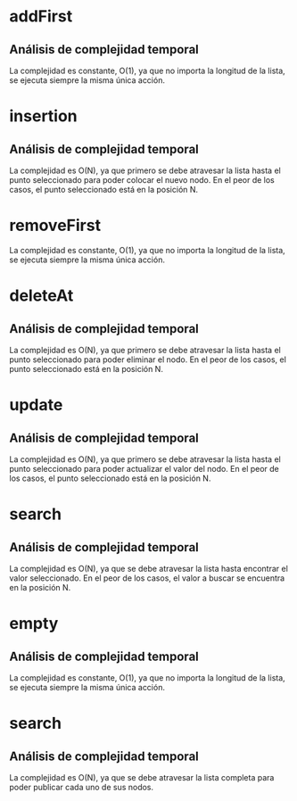 # addFirst

## Análisis de complejidad temporal

La complejidad es constante, O(1), ya que no importa la longitud de la lista, se ejecuta siempre la misma única acción.

# insertion

## Análisis de complejidad temporal

La complejidad es O(N), ya que primero se debe atravesar la lista hasta el punto seleccionado para poder colocar el nuevo nodo. En el peor de los casos, el punto seleccionado está en la posición N.

# removeFirst

La complejidad es constante, O(1), ya que no importa la longitud de la lista, se ejecuta siempre la misma única acción.

# deleteAt

## Análisis de complejidad temporal

La complejidad es O(N), ya que primero se debe atravesar la lista hasta el punto seleccionado para poder eliminar el nodo. En el peor de los casos, el punto seleccionado está en la posición N.

# update

## Análisis de complejidad temporal

La complejidad es O(N), ya que primero se debe atravesar la lista hasta el punto seleccionado para poder actualizar el valor del nodo. En el peor de los casos, el punto seleccionado está en la posición N.

# search

## Análisis de complejidad temporal

La complejidad es O(N), ya que se debe atravesar la lista hasta encontrar el valor seleccionado. En el peor de los casos, el valor a buscar se encuentra en la posición N.

# empty

## Análisis de complejidad temporal

La complejidad es constante, O(1), ya que no importa la longitud de la lista, se ejecuta siempre la misma única acción.

# search

## Análisis de complejidad temporal

La complejidad es O(N), ya que se debe atravesar la lista completa para poder publicar cada uno de sus nodos.
